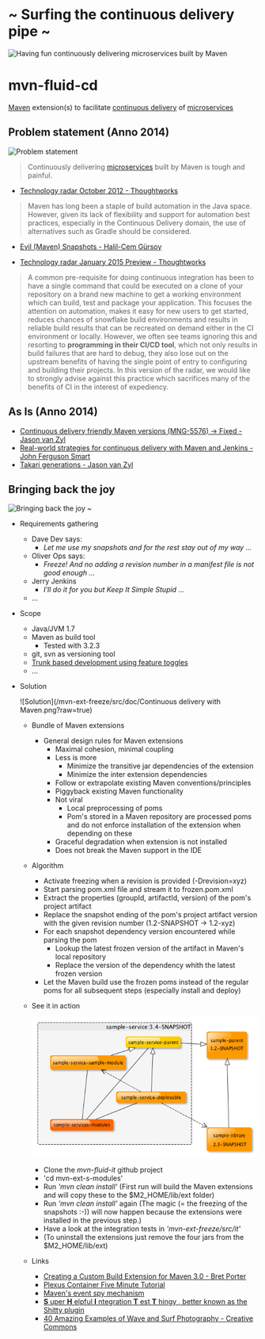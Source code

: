 ~ Surfing the continuous delivery pipe ~
========================================
![Having fun continuously delivering microservices built by Maven](http://creativecan.com/wp-content/uploads/2012/06/wave-tube_thumb.jpg)

mvn-fluid-cd
============
[Maven](http://maven.apache.org) extension(s) to facilitate [continuous delivery](http://martinfowler.com/books/continuousDelivery.html) of [microservices](http://martinfowler.com/articles/microservices.html)

## Problem statement (Anno 2014)
![Problem statement](http://www.hydroflex-technology.com/lab/wp-content/uploads/2013/04/broken-surfboard-thumb.jpg)
> Continuously delivering [microservices](http://martinfowler.com/articles/microservices.html) built by Maven is tough and painful. 

* [Technology radar October 2012 - Thoughtworks](http://www.thoughtworks.com/radar/tools/maven)

> Maven has long been a staple of build automation in the Java space. However, given its lack of flexibility and support for automation best practices, especially in the Continuous Delivery domain, the use of alternatives such as Gradle should be considered.

* [Evil (Maven) Snapshots - Halil-Cem Gürsoy](http://bed-con.org/2014/files/slides/evil_snapshots-bedcon2014.pdf)

* [Technology radar January 2015 Preview - Thoughtworks](http://www.thoughtworks.com/radar/techniques)
> A common pre-requisite for doing continuous integration has been to have a single command that could be executed on a clone of your repository on a brand new machine to get a working environment which can build, test and package your application. This focuses the attention on automation, makes it easy for new users to get started, reduces chances of snowflake build environments and results in reliable build results that can be recreated on demand either in the CI environment or locally. However, we often see teams ignoring this and resorting to __programming in their CI/CD tool__, which not only results in build failures that are hard to debug, they also lose out on the upstream benefits of having the single point of entry to configuring and building their projects. In this version of the radar, we would like to strongly advise against this practice which sacrifices many of the benefits of CI in the interest of expediency.


## As Is (Anno 2014)
* [Continuous delivery friendly Maven versions (MNG-5576) -> Fixed - Jason van Zyl](https://jira.codehaus.org/browse/MNG-5576)
* [Real-world strategies for continuous delivery with Maven and Jenkins - John Ferguson Smart](http://www.slideshare.net/wakaleo/continuous-deliverywithmaven)
* [Takari generations - Jason van Zyl](http://www.slideshare.net/Takari_io/takari-1)


## Bringing back the joy
![Bringing back the joy ~](http://creativecan.com/wp-content/uploads/2012/06/big-wave-surfing-_thumb3_thumb.jpg)
* Requirements gathering
  * Dave Dev says:
    * _Let me use my snapshots and for the rest stay out of my way ..._ 
  * Oliver Ops says:
    * _Freeze! And no adding a revision number in a manifest file is not good enough ..._
  * Jerry Jenkins
    * _I'll do it for you but Keep It Simple Stupid ..._
  * ...
* Scope
  * Java/JVM 1.7
  * Maven as build tool
    * Tested with 3.2.3 
  * git, svn as versioning tool
  * [Trunk based development using feature toggles](http://paulhammant.com/2013/04/05/what-is-trunk-based-development/)
  * ...
* Solution

  ![Solution](/mvn-ext-freeze/src/doc/Continuous delivery with Maven.png?raw=true)
  * Bundle of Maven extensions
    * General design rules for Maven extensions
      * Maximal cohesion, minimal coupling
      * Less is more
        * Minimize the transitive jar dependencies of the extension
        * Minimize the inter extension dependencies
      * Follow or extrapolate existing Maven conventions/principles 
      * Piggyback existing Maven functionality
      * Not viral
        * Local preprocessing of poms
        * Pom's stored in a Maven repository are processed poms and do not enforce installation of the extension when depending on these
      * Graceful degradation when extension is not installed
      * Does not break the Maven support in the IDE
  * Algorithm
    * Activate freezing when a revision is provided (-Drevision=xyz)
    * Start parsing pom.xml file and stream it to frozen.pom.xml 
    * Extract the properties (groupId, artifactId, version) of the pom's project artifact
    * Replace the snapshot ending of the pom's project artifact version with the given revision number (1.2-SNAPSHOT -> 1.2-xyz)
    * For each snapshot dependency version encountered while parsing the pom
      * Lookup the latest frozen version of the artifact in Maven's local repository
      * Replace the version of the dependency whith the latest frozen version
    * Let the Maven build use the frozen poms instead of the regular poms for all subsequent steps (especially install and deploy)
  * See it in action
  
    ![Sample](/mvn-ext-freeze/src/doc/sample-service-dependencies-graph.png?raw=true)
    * Clone the _mvn-fluid-it_ github project
    * 'cd mvn-ext-s-modules'
    * Run _'mvn clean install'_ (First run will build the Maven extensions and will copy these to the $M2_HOME/lib/ext folder)
    * Run _'mvn clean install'_ again (The magic (= the freezing of the snapshots :-)) will now happen because the extensions were installed in the previous step.) 
    * Have a look at the integration tests in _'mvn-ext-freeze/src/it'_
    * (To uninstall the extensions just remove the four jars from the $M2_HOME/lib/ext)
  * Links
    * [Creating a Custom Build Extension for Maven 3.0 - Bret Porter](https://brettporter.wordpress.com/2010/10/05/creating-a-custom-build-extension-for-maven-3-0/)
    * [Plexus Container Five Minute Tutorial](http://blog.sonatype.com/2009/05/plexus-container-five-minute-tutorial)
    * [Maven's event spy mechanism](http://maven.apache.org/ref/3.2.3/apidocs/org/apache/maven/eventspy/EventSpy.html)
    * [__S__ uper __H__ elpful __I__ ntegration __T__ est __T__ hingy  , better known as the Shitty plugin](http://mojo.codehaus.org/shitty-maven-plugin/index.html)
    * [40 Amazing Examples of Wave and Surf Photography - Creative Commons](http://creativecan.com/2012/06/wave-and-surf-photography/)
